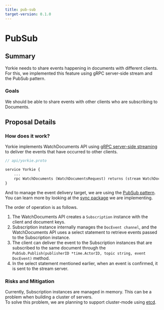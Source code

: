 ```yaml
---
title: pub-sub
target-version: 0.1.0
---
```


# PubSub

## Summary
Yorkie needs to share events happening in documents with different clients. For this, we implemented this feature using gRPC server-side stream and the PubSub pattern.

### Goals
We should be able to share events with other clients who are subscribing to Documents.

## Proposal Details

### How does it work?
Yorkie implements WatchDocuments API using [gRPC server-side streaming](https://grpc.io/docs/languages/go/basics/#server-side-streaming-rpc) to deliver the events that have occurred to other clients.

```protobuf
// api/yorkie.proto

service Yorkie {
    ...
    rpc WatchDocuments (WatchDocumentsRequest) returns (stream WatchDocumentsResponse) {}
}
```

And to manage the event delivery target, we are using the [PubSub pattern](https://en.wikipedia.org/wiki/Publish%E2%80%93subscribe_pattern). 
You can learn more by looking at the [sync package](https://github.com/yorkie-team/yorkie/tree/main/yorkie/backend/sync) we are implementing.
 
The order of operation is as follows.

1. The WatchDocuments API creates a `Subscription` instance with the client and document keys.
2. Subscription instance internally manages the `DocEvent channel`, and the WatchDocuments API uses a select statement to retrieve events passed to the Subscription instance.
3. The client can deliver the event to the Subscription instances that are subscribed to the same document through the `PubSub.Publish(publisherID *time.ActorID, topic string, event DocEvent)` method.
4. In the select statement mentioned earlier, when an event is confirmed, it is sent to the stream server.

### Risks and Mitigation
Currently, Subscription instances are managed in memory. This can be a problem when building a cluster of servers.  
To solve this problem, we are planning to support cluster-mode using [etcd](https://github.com/etcd-io/etcd).